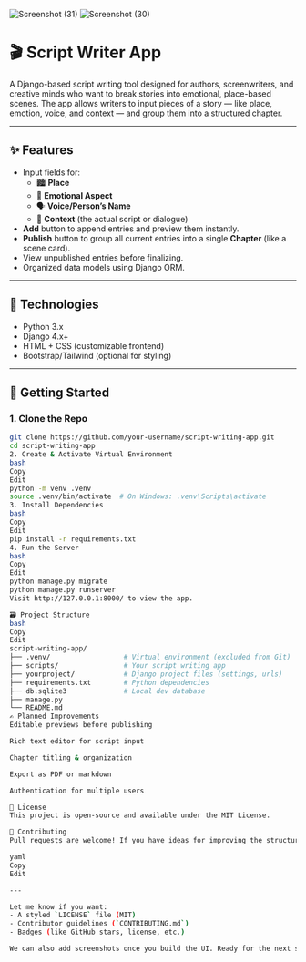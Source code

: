 ![Screenshot (31)](https://github.com/user-attachments/assets/64455ef6-d56b-4d66-befe-c81bdb157353)
![Screenshot (30)](https://github.com/user-attachments/assets/0a02f9d2-437a-4a41-ab7f-99dee16e91ea)
# 🎬 Script Writer App

A Django-based script writing tool designed for authors, screenwriters, and creative minds who want to break stories into emotional, place-based scenes. The app allows writers to input pieces of a story — like place, emotion, voice, and context — and group them into a structured chapter.

---

## ✨ Features

- Input fields for:
  - 🏙️ **Place**
  - 💫 **Emotional Aspect**
  - 🗣️ **Voice/Person’s Name**
  - 📜 **Context** (the actual script or dialogue)
- **Add** button to append entries and preview them instantly.
- **Publish** button to group all current entries into a single **Chapter** (like a scene card).
- View unpublished entries before finalizing.
- Organized data models using Django ORM.

---

## 🧱 Technologies

- Python 3.x
- Django 4.x+
- HTML + CSS (customizable frontend)
- Bootstrap/Tailwind (optional for styling)

---

## 🚀 Getting Started

### 1. Clone the Repo

```bash
git clone https://github.com/your-username/script-writing-app.git
cd script-writing-app
2. Create & Activate Virtual Environment
bash
Copy
Edit
python -m venv .venv
source .venv/bin/activate  # On Windows: .venv\Scripts\activate
3. Install Dependencies
bash
Copy
Edit
pip install -r requirements.txt
4. Run the Server
bash
Copy
Edit
python manage.py migrate
python manage.py runserver
Visit http://127.0.0.1:8000/ to view the app.

🗃️ Project Structure
bash
Copy
Edit
script-writing-app/
├── .venv/                  # Virtual environment (excluded from Git)
├── scripts/                # Your script writing app
├── yourproject/            # Django project files (settings, urls)
├── requirements.txt        # Python dependencies
├── db.sqlite3              # Local dev database
├── manage.py
└── README.md
✍️ Planned Improvements
Editable previews before publishing

Rich text editor for script input

Chapter titling & organization

Export as PDF or markdown

Authentication for multiple users

📄 License
This project is open-source and available under the MIT License.

🤝 Contributing
Pull requests are welcome! If you have ideas for improving the structure, features, or UI, feel free to fork the project and submit a PR.

yaml
Copy
Edit

---

Let me know if you want:
- A styled `LICENSE` file (MIT)
- Contributor guidelines (`CONTRIBUTING.md`)
- Badges (like GitHub stars, license, etc.)

We can also add screenshots once you build the UI. Ready for the next step — forms and views?







